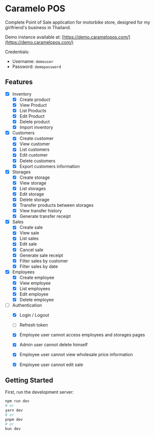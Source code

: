 # Caramelo POS

Complete Point of Sale application for motorbike store, designed for my girlfriend's business in Thailand.

Demo instance available at: [https://demo.caramelopos.com/](https://demo.caramelopos.com/)

Credentials:
- Username: `demouser`
- Password: `demopassword`

## Features

- [x] Inventory
  - [x] Create product
  - [x] View Product
  - [x] List Products
  - [x] Edit Product
  - [x] Delete product
  - [x] Import inventory
- [x] Customers
  - [x] Create customer
  - [x] View customer
  - [x] List customers
  - [x] Edit customer
  - [x] Delete customers
  - [x] Export customers information
- [x] Storages
  - [x] Create storage
  - [x] View storage
  - [x] List storages
  - [x] Edit storage
  - [x] Delete storage
  - [x] Transfer products between storages
  - [x] View transfer history
  - [x] Generate transfer receipt
- [x] Sales
  - [x] Create sale
  - [x] View sale
  - [x] List sales
  - [x] Edit sale
  - [x] Cancel sale
  - [x] Generate sale receipt
  - [x] Filter sales by customer
  - [x] Filter sales by date
- [x] Employees
  - [x] Create employee
  - [x] View employee
  - [x] List employees
  - [x] Edit employee
  - [x] Delete employee
- [ ] Authentication
	- [x] Login / Logout
	- [ ] Refresh token
	- [x] Employee user cannot access employees and storages pages
	- [x] Admin user cannot delete himself
	- [x] Employee user cannot view wholesale price information
	- [x] Employee user cannot edit sale
	

## Getting Started

First, run the development server:

```bash
npm run dev
# or
yarn dev
# or
pnpm dev
# or
bun dev
```
